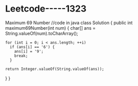 # Leetcode-----1323
Maximum 69 Number
//code in java
class Solution {
  public int maximum69Number(int num) {
    char[] ans = String.valueOf(num).toCharArray();

    for (int i = 0; i < ans.length; ++i)
      if (ans[i] == '6') {
        ans[i] = '9';
        break;
      }

    return Integer.valueOf(String.valueOf(ans));
  }
}
